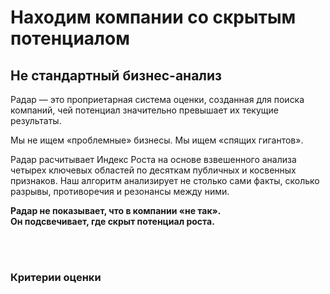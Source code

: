 # Находим компании со скрытым потенциалом

## Не стандартный бизнес-анализ

Радар — это проприетарная система оценки, созданная для поиска компаний, чей потенциал значительно превышает их текущие результаты.

Мы не ищем «проблемные» бизнесы. Мы ищем «спящих гигантов». 

Радар расчитывает Индекс Роста на основе взвешенного анализа четырех ключевых областей по десяткам публичных и косвенных признаков. Наш алгоритм анализирует не столько сами факты, сколько разрывы, противоречия и резонансы между ними.

**Радар не показывает, что в компании «не так».** <br>
**Он подсвечивает, где скрыт потенциал роста.** <br>
<br>

<RadarApproach />
<br>

### Критерии оценки
<br>

<GrowthPotentialMethod />

